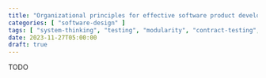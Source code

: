 ```yaml
---
title: "Organizational principles for effective software product development"
categories: [ "software-design" ]
tags: [ "system-thinking", "testing", "modularity", "contract-testing", "software design" ]
date: 2023-11-27T05:00:00
draft: true
---
```


TODO